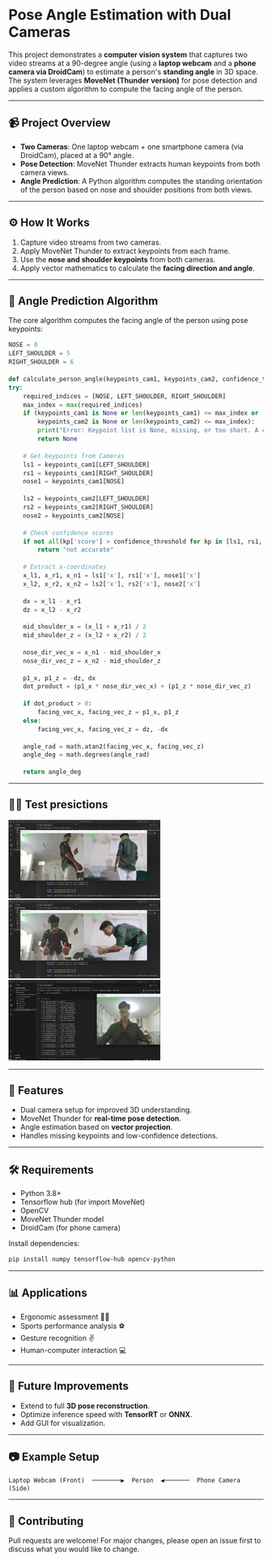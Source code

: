 # Pose Angle Estimation with Dual Cameras

This project demonstrates a **computer vision system** that captures two video streams at a 90-degree angle (using a **laptop webcam** and a **phone camera via DroidCam**) to estimate a person's **standing angle** in 3D space. The system leverages **MoveNet (Thunder version)** for pose detection and applies a custom algorithm to compute the facing angle of the person.

---

## 📹 Project Overview
- **Two Cameras**: One laptop webcam + one smartphone camera (via DroidCam), placed at a 90° angle.
- **Pose Detection**: MoveNet Thunder extracts human keypoints from both camera views.
- **Angle Prediction**: A Python algorithm computes the standing orientation of the person based on nose and shoulder positions from both views.

---

## ⚙️ How It Works
1. Capture video streams from two cameras.
2. Apply MoveNet Thunder to extract keypoints from each frame.
3. Use the **nose and shoulder keypoints** from both cameras.
4. Apply vector mathematics to calculate the **facing direction and angle**.

---

## 🧮 Angle Prediction Algorithm
The core algorithm computes the facing angle of the person using pose keypoints:

```python
NOSE = 0
LEFT_SHOULDER = 5
RIGHT_SHOULDER = 6

def calculate_person_angle(keypoints_cam1, keypoints_cam2, confidence_threshold=0.3):
try:
    required_indices = [NOSE, LEFT_SHOULDER, RIGHT_SHOULDER]
    max_index = max(required_indices)
    if (keypoints_cam1 is None or len(keypoints_cam1) <= max_index or
        keypoints_cam2 is None or len(keypoints_cam2) <= max_index):
        print("Error: Keypoint list is None, missing, or too short. A camera may have failed to detect a pose.")
        return None

    # Get keypoints from Cameras
    ls1 = keypoints_cam1[LEFT_SHOULDER]
    rs1 = keypoints_cam1[RIGHT_SHOULDER]
    nose1 = keypoints_cam1[NOSE]

    ls2 = keypoints_cam2[LEFT_SHOULDER]
    rs2 = keypoints_cam2[RIGHT_SHOULDER]
    nose2 = keypoints_cam2[NOSE]

    # Check confidence scores
    if not all(kp['score'] > confidence_threshold for kp in [ls1, rs1, nose1, ls2, rs2, nose2]):
        return "not accurate"

    # Extract x-coordinates
    x_l1, x_r1, x_n1 = ls1['x'], rs1['x'], nose1['x']
    x_l2, x_r2, x_n2 = ls2['x'], rs2['x'], nose2['x']

    dx = x_l1 - x_r1
    dz = x_l2 - x_r2

    mid_shoulder_x = (x_l1 + x_r1) / 2
    mid_shoulder_z = (x_l2 + x_r2) / 2

    nose_dir_vec_x = x_n1 - mid_shoulder_x
    nose_dir_vec_z = x_n2 - mid_shoulder_z

    p1_x, p1_z = -dz, dx
    dot_product = (p1_x * nose_dir_vec_x) + (p1_z * nose_dir_vec_z)

    if dot_product > 0:
        facing_vec_x, facing_vec_z = p1_x, p1_z
    else:
        facing_vec_x, facing_vec_z = dz, -dx

    angle_rad = math.atan2(facing_vec_x, facing_vec_z)
    angle_deg = math.degrees(angle_rad)

    return angle_deg
```

---
## 🧑‍💻 Test presictions
<p>
    <img src="assets/deg1.png" alt="Logo" width="300"/>
    <img src="assets/deg2.png" alt="Logo" width="300"/>
    <img src="assets/output_of_kps.png" alt="Logo" width="300"/>
</p>

---

## 🚀 Features
- Dual camera setup for improved 3D understanding.
- MoveNet Thunder for **real-time pose detection**.
- Angle estimation based on **vector projection**.
- Handles missing keypoints and low-confidence detections.

---

## 🛠️ Requirements
- Python 3.8+
- Tensorflow hub (for import MoveNet)
- OpenCV
- MoveNet Thunder model
- DroidCam (for phone camera)

Install dependencies:
```bash
pip install numpy tensorflow-hub opencv-python
```

---

## 📊 Applications
- Ergonomic assessment 🧍‍♂️
- Sports performance analysis ⚽
- Gesture recognition ✌️
- Human-computer interaction 💻

---

## 📌 Future Improvements
- Extend to full **3D pose reconstruction**.
- Optimize inference speed with **TensorRT** or **ONNX**.
- Add GUI for visualization.

---

## 📷 Example Setup
```
Laptop Webcam (Front)  ────────▶  Person  ◀───────  Phone Camera (Side)
```

---

## 🤝 Contributing
Pull requests are welcome! For major changes, please open an issue first to discuss what you would like to change.
